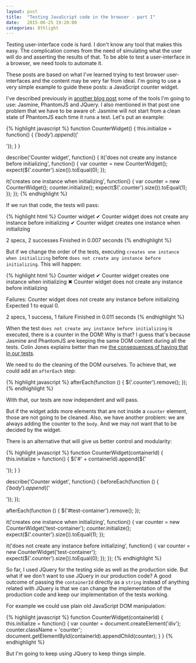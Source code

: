 ```yaml
---
layout: post
title:  "Testing JavaScript code in the browser - part I"
date:   2015-06-25 19:20:00
categories: 8thlight
---
```

Testing user-interface code is hard. I don't know any tool that makes this easy.
The complication comes from the need of simulating what the user will do and asserting the results of that.
To be able to test a user-interface in a browser, we need tools to automate it.

These posts are based on what I've learned trying to test browser user-interfaces and the content may be very far from ideal.
I'm going to use a very simple example to guide these posts: a JavaScript counter widget.

I've described previously in [another blog post][js-ecosystem-2] some of the tools I'm going to use: Jasmine, PhantomJS and JQuery.
I also mentioned in that post one problem that we have to be aware of: Jasmine will not start from a clean state of PhantomJS each time it runs a test. Let's put an example:

[js-ecosystem-2]: /8thlight/2015/06/23/javascript-ecosystem-part-2.html

{% highlight javascript %}
function CounterWidget() {
  this.initialize = function() {
    $('body').append($('<div class="counter"/>'));
  }
}

describe('Counter widget', function() {
  it('does not create any instance before initializing', function() {
    var counter = new CounterWidget();
    expect($('.counter').size()).toEqual(0);
  });

  it('creates one instance when initializing', function() {
    var counter = new CounterWidget();
    counter.initialize();
    expect($('.counter').size()).toEqual(1);
  });
});
{% endhighlight %}

If we run that code, the tests will pass:

{% highlight html %}
Counter widget
✔ Counter widget does not create any instance before initializing
✔ Counter widget creates one instance when initializing

2 specs, 2 successes
Finished in 0.007 seconds
{% endhighlight %}

But if we change the order of the tests, executing `creates one instance when initializing` before `does not create any instance before initializing`. This will happen:

{% highlight html %}
Counter widget
✔ Counter widget creates one instance when initializing
✖ Counter widget does not create any instance before initializing

Failures:
Counter widget does not create any instance before initializing
Expected 1 to equal 0.

2 specs, 1 success, 1 failure
Finished in 0.011 seconds
{% endhighlight %}

When the test `does not create any instance before initializing` is executed, there is a counter in the DOM! Why is that?
I guess that's because Jasmine and PhantomJS are keeping the same DOM content during all the tests.
Colin Jones explains better than me [the consequences of having that in our tests][flaky-crusts].

[flaky-crusts]: http://blog.8thlight.com/colin-jones/2014/10/22/flaky-crusts-test-pollution.html

We need to do the cleaning of the DOM ourselves. To achieve that, we could add an `afterEach` step:

{% highlight javascript %}
afterEach(function () {
  $('.counter').remove();
});
{% endhighlight %}

With that, our tests are now independent and will pass.

But if the widget adds more elements that are not inside a `counter` element, those are not going to be cleaned. Also, we have another problem: we are always adding the counter to the `body`. And we may not want that to be decided by the widget.

There is an alternative that will give us better control and modularity:

{% highlight javascript %}
function CounterWidget(containerId) {
  this.initialize = function() {
    $('#' + containerId).append($('<div class="counter"/>'));
  }
}

describe('Counter widget', function() {
  beforeEach(function () {
    $('body').append($('<div id="test-container"/>'));
  });

  afterEach(function () {
    $('#test-container').remove();
  });

  it('creates one instance when initializing', function() {
    var counter = new CounterWidget('test-container');
    counter.initialize();
    expect($('.counter').size()).toEqual(1);
  });

  it('does not create any instance before initializing', function() {
    var counter = new CounterWidget('test-container');
    expect($('.counter').size()).toEqual(0);
  });
});
{% endhighlight %}

So far, I used JQuery for the testing side as well as the production side. But what if we don't want to use JQuery in our production code? A good outcome of passing the `containerId` directly as a `string` instead of anything related with JQuery is that we can change the implementation of the production code and keep our implementation of the tests working.

For example we could use plain old JavaScript DOM manipulation:

{% highlight javascript %}
function CounterWidget(containerId) {
  this.initialize = function() {
    var counter = document.createElement('div');
    counter.className = 'counter';
    document.getElementById(containerId).appendChild(counter);
  }
}
{% endhighlight %}

But I'm going to keep using JQuery to keep things simple.
